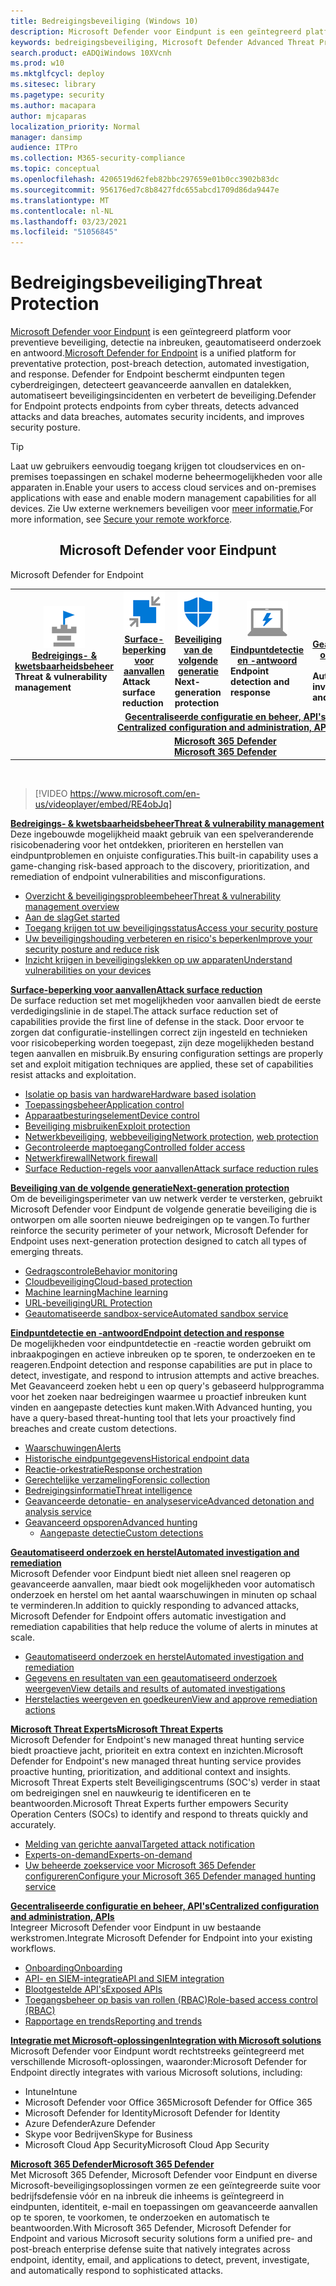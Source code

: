 ```yaml
---
title: Bedreigingsbeveiliging (Windows 10)
description: Microsoft Defender voor Eindpunt is een geïntegreerd platform voor preventieve beveiliging, detectie na inbreuken, geautomatiseerd onderzoek en antwoord.
keywords: bedreigingsbeveiliging, Microsoft Defender Advanced Threat Protection, attack surface reduction, next-generation protection, endpoint detection and response, automated investigation and response, microsoft threat experts, Microsoft Secure Score for Devices, advanced hunting, cyber threat hunting, web threat protection
search.product: eADQiWindows 10XVcnh
ms.prod: w10
ms.mktglfcycl: deploy
ms.sitesec: library
ms.pagetype: security
ms.author: macapara
author: mjcaparas
localization_priority: Normal
manager: dansimp
audience: ITPro
ms.collection: M365-security-compliance
ms.topic: conceptual
ms.openlocfilehash: 4206519d62feb82bbc297659e01b0cc3902b83dc
ms.sourcegitcommit: 956176ed7c8b8427fdc655abcd1709d86da9447e
ms.translationtype: MT
ms.contentlocale: nl-NL
ms.lasthandoff: 03/23/2021
ms.locfileid: "51056845"
---
```

# <a name="threat-protection"></a><span data-ttu-id="459d8-104">Bedreigingsbeveiliging</span><span class="sxs-lookup"><span data-stu-id="459d8-104">Threat Protection</span></span>
<span data-ttu-id="459d8-105">[Microsoft Defender voor Eindpunt](https://docs.microsoft.com/microsoft-365/security/defender-endpoint/microsoft-defender-advanced-threat-protection) is een geïntegreerd platform voor preventieve beveiliging, detectie na inbreuken, geautomatiseerd onderzoek en antwoord.</span><span class="sxs-lookup"><span data-stu-id="459d8-105">[Microsoft Defender for Endpoint](https://docs.microsoft.com/microsoft-365/security/defender-endpoint/microsoft-defender-advanced-threat-protection) is a unified platform for preventative protection, post-breach detection, automated investigation, and response.</span></span> <span data-ttu-id="459d8-106">Defender for Endpoint beschermt eindpunten tegen cyberdreigingen, detecteert geavanceerde aanvallen en datalekken, automatiseert beveiligingsincidenten en verbetert de beveiliging.</span><span class="sxs-lookup"><span data-stu-id="459d8-106">Defender for Endpoint protects endpoints from cyber threats, detects advanced attacks and data breaches, automates security incidents, and improves security posture.</span></span>

> [!TIP]
> <span data-ttu-id="459d8-107">Laat uw gebruikers eenvoudig toegang krijgen tot cloudservices en on-premises toepassingen en schakel moderne beheermogelijkheden voor alle apparaten in.</span><span class="sxs-lookup"><span data-stu-id="459d8-107">Enable your users to access cloud services and on-premises applications with ease and enable modern management capabilities for all devices.</span></span> <span data-ttu-id="459d8-108">Zie Uw externe werknemers beveiligen voor [meer informatie.](https://docs.microsoft.com/enterprise-mobility-security/remote-work/)</span><span class="sxs-lookup"><span data-stu-id="459d8-108">For more information, see [Secure your remote workforce](https://docs.microsoft.com/enterprise-mobility-security/remote-work/).</span></span> 

<center><h2><span data-ttu-id="459d8-109">Microsoft Defender voor Eindpunt</center></span><span class="sxs-lookup"><span data-stu-id="459d8-109">Microsoft Defender for Endpoint</center></span></span></h2>
<table>
<tr>
<td><a href="#tvm"><center><img src="images/TVM_icon.png" alt="threat and vulnerability icon"> <br><span data-ttu-id="459d8-110"><b>Bedreigings- & kwetsbaarheidsbeheer</b></center></a></span><span class="sxs-lookup"><span data-stu-id="459d8-110"><b>Threat & vulnerability management</b></center></a></span></span></td>
<td><a href="#asr"><center><img src="images/asr-icon.png" alt="attack surface reduction icon"> <br><span data-ttu-id="459d8-111"><b>Surface-beperking voor aanvallen</b></center></a></span><span class="sxs-lookup"><span data-stu-id="459d8-111"><b>Attack surface reduction</b></center></a></span></span></td>
<td><center><a href="#ngp"><img src="images/ngp-icon.png" alt="next generation protection icon"><br> <span data-ttu-id="459d8-112"><b>Beveiliging van de volgende generatie</b></a></center></span><span class="sxs-lookup"><span data-stu-id="459d8-112"><b>Next-generation protection</b></a></center></span></span></td>
<td><center><a href="#edr"><img src="images/edr-icon.png" alt="endpoint detection and response icon"><br> <span data-ttu-id="459d8-113"><b>Eindpuntdetectie en -antwoord</b></a></center></span><span class="sxs-lookup"><span data-stu-id="459d8-113"><b>Endpoint detection and response</b></a></center></span></span></td>
<td><center><a href="#ai"><img src="images/air-icon.png" alt="automated investigation and remediation icon"><br> <span data-ttu-id="459d8-114"><b>Geautomatiseerd onderzoek en herstel</b></a></center></span><span class="sxs-lookup"><span data-stu-id="459d8-114"><b>Automated investigation and remediation</b></a></center></span></span></td>
<td><center><a href="#mte"><img src="images/mte-icon.png" alt="microsoft threat experts icon"><br> <span data-ttu-id="459d8-115"><b>Microsoft Threat Experts</b></a></center></span><span class="sxs-lookup"><span data-stu-id="459d8-115"><b>Microsoft Threat Experts</b></a></center></span></span></td>
</tr>
<tr>
<td colspan="7"><span data-ttu-id="459d8-116">
<a href="#apis"><center><b>Gecentraliseerde configuratie en beheer, API's</a></span><span class="sxs-lookup"><span data-stu-id="459d8-116">
<a href="#apis"><center><b>Centralized configuration and administration, APIs</a></span></span></b></center></td>
</tr>
<tr>
<td colspan="7"><span data-ttu-id="459d8-117"><a href="#mtp"><center><b>Microsoft 365 Defender</a></span><span class="sxs-lookup"><span data-stu-id="459d8-117"><a href="#mtp"><center><b>Microsoft 365 Defender</a></span></span></center></b></td>
</tr>
</table>
<br>

<a name="tvm"></a>


>[!VIDEO https://www.microsoft.com/en-us/videoplayer/embed/RE4obJq]

<span data-ttu-id="459d8-118">**[Bedreigings- & kwetsbaarheidsbeheer](next-gen-threat-and-vuln-mgt.md)**</span><span class="sxs-lookup"><span data-stu-id="459d8-118">**[Threat & vulnerability management](next-gen-threat-and-vuln-mgt.md)**</span></span><br>
<span data-ttu-id="459d8-119">Deze ingebouwde mogelijkheid maakt gebruik van een spelveranderende risicobenadering voor het ontdekken, prioriteren en herstellen van eindpuntproblemen en onjuiste configuraties.</span><span class="sxs-lookup"><span data-stu-id="459d8-119">This built-in capability uses a game-changing risk-based approach to the discovery, prioritization, and remediation of endpoint vulnerabilities and misconfigurations.</span></span>

- [<span data-ttu-id="459d8-120">Overzicht & beveiligingsprobleembeheer</span><span class="sxs-lookup"><span data-stu-id="459d8-120">Threat & vulnerability management overview</span></span>](next-gen-threat-and-vuln-mgt.md)
- [<span data-ttu-id="459d8-121">Aan de slag</span><span class="sxs-lookup"><span data-stu-id="459d8-121">Get started</span></span>](tvm-prerequisites.md)
- [<span data-ttu-id="459d8-122">Toegang krijgen tot uw beveiligingsstatus</span><span class="sxs-lookup"><span data-stu-id="459d8-122">Access your security posture</span></span>](tvm-dashboard-insights.md)
- [<span data-ttu-id="459d8-123">Uw beveiligingshouding verbeteren en risico's beperken</span><span class="sxs-lookup"><span data-stu-id="459d8-123">Improve your security posture and reduce risk</span></span>](tvm-security-recommendation.md)
- [<span data-ttu-id="459d8-124">Inzicht krijgen in beveiligingslekken op uw apparaten</span><span class="sxs-lookup"><span data-stu-id="459d8-124">Understand vulnerabilities on your devices</span></span>](tvm-software-inventory.md)

<a name="asr"></a>

<span data-ttu-id="459d8-125">**[Surface-beperking voor aanvallen](overview-attack-surface-reduction.md)**</span><span class="sxs-lookup"><span data-stu-id="459d8-125">**[Attack surface reduction](overview-attack-surface-reduction.md)**</span></span><br>
<span data-ttu-id="459d8-126">De surface reduction set met mogelijkheden voor aanvallen biedt de eerste verdedigingslinie in de stapel.</span><span class="sxs-lookup"><span data-stu-id="459d8-126">The attack surface reduction set of capabilities provide the first line of defense in the stack.</span></span> <span data-ttu-id="459d8-127">Door ervoor te zorgen dat configuratie-instellingen correct zijn ingesteld en technieken voor risicobeperking worden toegepast, zijn deze mogelijkheden bestand tegen aanvallen en misbruik.</span><span class="sxs-lookup"><span data-stu-id="459d8-127">By ensuring configuration settings are properly set and exploit mitigation techniques are applied, these set of capabilities resist attacks and exploitation.</span></span>

- [<span data-ttu-id="459d8-128">Isolatie op basis van hardware</span><span class="sxs-lookup"><span data-stu-id="459d8-128">Hardware based isolation</span></span>](overview-hardware-based-isolation.md)
- [<span data-ttu-id="459d8-129">Toepassingsbeheer</span><span class="sxs-lookup"><span data-stu-id="459d8-129">Application control</span></span>](https://docs.microsoft.com/windows/security/threat-protection/windows-defender-application-control/windows-defender-application-control)
- [<span data-ttu-id="459d8-130">Apparaatbesturingselement</span><span class="sxs-lookup"><span data-stu-id="459d8-130">Device control</span></span>](https://docs.microsoft.com/windows/security/threat-protection/device-guard/introduction-to-device-guard-virtualization-based-security-and-windows-defender-application-control)
- [<span data-ttu-id="459d8-131">Beveiliging misbruiken</span><span class="sxs-lookup"><span data-stu-id="459d8-131">Exploit protection</span></span>](exploit-protection.md)
- <span data-ttu-id="459d8-132">[Netwerkbeveiliging](network-protection.md), [webbeveiliging](web-protection-overview.md)</span><span class="sxs-lookup"><span data-stu-id="459d8-132">[Network protection](network-protection.md), [web protection](web-protection-overview.md)</span></span>
- [<span data-ttu-id="459d8-133">Gecontroleerde maptoegang</span><span class="sxs-lookup"><span data-stu-id="459d8-133">Controlled folder access</span></span>](controlled-folders.md)
- [<span data-ttu-id="459d8-134">Netwerkfirewall</span><span class="sxs-lookup"><span data-stu-id="459d8-134">Network firewall</span></span>](https://docs.microsoft.com/windows/security/threat-protection/windows-firewall/windows-firewall-with-advanced-security)
- [<span data-ttu-id="459d8-135">Surface Reduction-regels voor aanvallen</span><span class="sxs-lookup"><span data-stu-id="459d8-135">Attack surface reduction rules</span></span>](attack-surface-reduction.md)

<a name="ngp"></a>

<span data-ttu-id="459d8-136">**[Beveiliging van de volgende generatie](https://docs.microsoft.com/windows/security/threat-protection/microsoft-defender-antivirus/microsoft-defender-antivirus-in-windows-10)**</span><span class="sxs-lookup"><span data-stu-id="459d8-136">**[Next-generation protection](https://docs.microsoft.com/windows/security/threat-protection/microsoft-defender-antivirus/microsoft-defender-antivirus-in-windows-10)**</span></span><br>
<span data-ttu-id="459d8-137">Om de beveiligingsperimeter van uw netwerk verder te versterken, gebruikt Microsoft Defender voor Eindpunt de volgende generatie beveiliging die is ontworpen om alle soorten nieuwe bedreigingen op te vangen.</span><span class="sxs-lookup"><span data-stu-id="459d8-137">To further reinforce the security perimeter of your network, Microsoft Defender for Endpoint uses next-generation protection designed to catch all types of emerging threats.</span></span>

- [<span data-ttu-id="459d8-138">Gedragscontrole</span><span class="sxs-lookup"><span data-stu-id="459d8-138">Behavior monitoring</span></span>](https://docs.microsoft.com/windows/security/threat-protection/microsoft-defender-antivirus/configure-real-time-protection-microsoft-defender-antivirus)
- [<span data-ttu-id="459d8-139">Cloudbeveiliging</span><span class="sxs-lookup"><span data-stu-id="459d8-139">Cloud-based protection</span></span>](https://docs.microsoft.com/windows/security/threat-protection/microsoft-defender-antivirus/configure-protection-features-microsoft-defender-antivirus)
- [<span data-ttu-id="459d8-140">Machine learning</span><span class="sxs-lookup"><span data-stu-id="459d8-140">Machine learning</span></span>](https://docs.microsoft.com/windows/security/threat-protection/microsoft-defender-antivirus/utilize-microsoft-cloud-protection-microsoft-defender-antivirus)
- [<span data-ttu-id="459d8-141">URL-beveiliging</span><span class="sxs-lookup"><span data-stu-id="459d8-141">URL Protection</span></span>](https://docs.microsoft.com/windows/security/threat-protection/microsoft-defender-antivirus/configure-network-connections-microsoft-defender-antivirus)
- [<span data-ttu-id="459d8-142">Geautomatiseerde sandbox-service</span><span class="sxs-lookup"><span data-stu-id="459d8-142">Automated sandbox service</span></span>](https://docs.microsoft.com/windows/security/threat-protection/microsoft-defender-antivirus/configure-block-at-first-sight-microsoft-defender-antivirus)

<a name="edr"></a>

<span data-ttu-id="459d8-143">**[Eindpuntdetectie en -antwoord](overview-endpoint-detection-response.md)**</span><span class="sxs-lookup"><span data-stu-id="459d8-143">**[Endpoint detection and response](overview-endpoint-detection-response.md)**</span></span><br>
<span data-ttu-id="459d8-144">De mogelijkheden voor eindpuntdetectie en -reactie worden gebruikt om inbraakpogingen en actieve inbreuken op te sporen, te onderzoeken en te reageren.</span><span class="sxs-lookup"><span data-stu-id="459d8-144">Endpoint detection and response capabilities are put in place to detect, investigate, and respond to intrusion attempts and active breaches.</span></span> <span data-ttu-id="459d8-145">Met Geavanceerd zoeken hebt u een op query's gebaseerd hulpprogramma voor het zoeken naar bedreigingen waarmee u proactief inbreuken kunt vinden en aangepaste detecties kunt maken.</span><span class="sxs-lookup"><span data-stu-id="459d8-145">With Advanced hunting, you have a query-based threat-hunting tool that lets your proactively find breaches and create custom detections.</span></span>

- [<span data-ttu-id="459d8-146">Waarschuwingen</span><span class="sxs-lookup"><span data-stu-id="459d8-146">Alerts</span></span>](alerts-queue.md)
- [<span data-ttu-id="459d8-147">Historische eindpuntgegevens</span><span class="sxs-lookup"><span data-stu-id="459d8-147">Historical endpoint data</span></span>](investigate-machines.md#timeline)
- [<span data-ttu-id="459d8-148">Reactie-orkestratie</span><span class="sxs-lookup"><span data-stu-id="459d8-148">Response orchestration</span></span>](https://docs.microsoft.com/windows/security/threat-protection/microsoft-defender-atp/respond-machine-alerts)
- [<span data-ttu-id="459d8-149">Gerechtelijke verzameling</span><span class="sxs-lookup"><span data-stu-id="459d8-149">Forensic collection</span></span>](respond-machine-alerts.md#collect-investigation-package-from-devices)
- [<span data-ttu-id="459d8-150">Bedreigingsinformatie</span><span class="sxs-lookup"><span data-stu-id="459d8-150">Threat intelligence</span></span>](threat-indicator-concepts.md)
- [<span data-ttu-id="459d8-151">Geavanceerde detonatie- en analyseservice</span><span class="sxs-lookup"><span data-stu-id="459d8-151">Advanced detonation and analysis service</span></span>](respond-file-alerts.md#deep-analysis)
- [<span data-ttu-id="459d8-152">Geavanceerd opsporen</span><span class="sxs-lookup"><span data-stu-id="459d8-152">Advanced hunting</span></span>](advanced-hunting-overview.md)
    - [<span data-ttu-id="459d8-153">Aangepaste detectie</span><span class="sxs-lookup"><span data-stu-id="459d8-153">Custom detections</span></span>](overview-custom-detections.md)

<a name="ai"></a>

<span data-ttu-id="459d8-154">**[Geautomatiseerd onderzoek en herstel](automated-investigations.md)**</span><span class="sxs-lookup"><span data-stu-id="459d8-154">**[Automated investigation and remediation](automated-investigations.md)**</span></span><br>
<span data-ttu-id="459d8-155">Microsoft Defender voor Eindpunt biedt niet alleen snel reageren op geavanceerde aanvallen, maar biedt ook mogelijkheden voor automatisch onderzoek en herstel om het aantal waarschuwingen in minuten op schaal te verminderen.</span><span class="sxs-lookup"><span data-stu-id="459d8-155">In addition to quickly responding to advanced attacks, Microsoft Defender for Endpoint offers automatic investigation and remediation capabilities that help reduce the volume of alerts in minutes at scale.</span></span>

- [<span data-ttu-id="459d8-156">Geautomatiseerd onderzoek en herstel</span><span class="sxs-lookup"><span data-stu-id="459d8-156">Automated investigation and remediation</span></span>](automated-investigations.md)
- [<span data-ttu-id="459d8-157">Gegevens en resultaten van een geautomatiseerd onderzoek weergeven</span><span class="sxs-lookup"><span data-stu-id="459d8-157">View details and results of automated investigations</span></span>](auto-investigation-action-center.md)
- [<span data-ttu-id="459d8-158">Herstelacties weergeven en goedkeuren</span><span class="sxs-lookup"><span data-stu-id="459d8-158">View and approve remediation actions</span></span>](manage-auto-investigation.md)

<a name="mte"></a>

<span data-ttu-id="459d8-159">**[Microsoft Threat Experts](microsoft-threat-experts.md)**</span><span class="sxs-lookup"><span data-stu-id="459d8-159">**[Microsoft Threat Experts](microsoft-threat-experts.md)**</span></span><br>
<span data-ttu-id="459d8-160">Microsoft Defender for Endpoint's new managed threat hunting service biedt proactieve jacht, prioriteit en extra context en inzichten.</span><span class="sxs-lookup"><span data-stu-id="459d8-160">Microsoft Defender for Endpoint's new managed threat hunting service provides proactive hunting, prioritization, and additional context and insights.</span></span> <span data-ttu-id="459d8-161">Microsoft Threat Experts stelt Beveiligingscentrums (SOC's) verder in staat om bedreigingen snel en nauwkeurig te identificeren en te beantwoorden.</span><span class="sxs-lookup"><span data-stu-id="459d8-161">Microsoft Threat Experts further empowers Security Operation Centers (SOCs) to identify and respond to threats quickly and accurately.</span></span>

- [<span data-ttu-id="459d8-162">Melding van gerichte aanval</span><span class="sxs-lookup"><span data-stu-id="459d8-162">Targeted attack notification</span></span>](microsoft-threat-experts.md)
- [<span data-ttu-id="459d8-163">Experts-on-demand</span><span class="sxs-lookup"><span data-stu-id="459d8-163">Experts-on-demand</span></span>](microsoft-threat-experts.md)
- [<span data-ttu-id="459d8-164">Uw beheerde zoekservice voor Microsoft 365 Defender configureren</span><span class="sxs-lookup"><span data-stu-id="459d8-164">Configure your Microsoft 365 Defender managed hunting service</span></span>](configure-microsoft-threat-experts.md)

<a name="apis"></a>

<span data-ttu-id="459d8-165">**[Gecentraliseerde configuratie en beheer, API's](management-apis.md)**</span><span class="sxs-lookup"><span data-stu-id="459d8-165">**[Centralized configuration and administration, APIs](management-apis.md)**</span></span><br>
<span data-ttu-id="459d8-166">Integreer Microsoft Defender voor Eindpunt in uw bestaande werkstromen.</span><span class="sxs-lookup"><span data-stu-id="459d8-166">Integrate Microsoft Defender for Endpoint into your existing workflows.</span></span>
- [<span data-ttu-id="459d8-167">Onboarding</span><span class="sxs-lookup"><span data-stu-id="459d8-167">Onboarding</span></span>](onboard-configure.md)
- [<span data-ttu-id="459d8-168">API- en SIEM-integratie</span><span class="sxs-lookup"><span data-stu-id="459d8-168">API and SIEM integration</span></span>](configure-siem.md)
- [<span data-ttu-id="459d8-169">Blootgestelde API's</span><span class="sxs-lookup"><span data-stu-id="459d8-169">Exposed APIs</span></span>](apis-intro.md)
- [<span data-ttu-id="459d8-170">Toegangsbeheer op basis van rollen (RBAC)</span><span class="sxs-lookup"><span data-stu-id="459d8-170">Role-based access control (RBAC)</span></span>](rbac.md)
- [<span data-ttu-id="459d8-171">Rapportage en trends</span><span class="sxs-lookup"><span data-stu-id="459d8-171">Reporting and trends</span></span>](threat-protection-reports.md)

<a name="integration"></a>
<span data-ttu-id="459d8-172">**[Integratie met Microsoft-oplossingen](threat-protection-integration.md)**</span><span class="sxs-lookup"><span data-stu-id="459d8-172">**[Integration with Microsoft solutions](threat-protection-integration.md)**</span></span> <br>
 <span data-ttu-id="459d8-173">Microsoft Defender voor Eindpunt wordt rechtstreeks geïntegreerd met verschillende Microsoft-oplossingen, waaronder:</span><span class="sxs-lookup"><span data-stu-id="459d8-173">Microsoft Defender for Endpoint directly integrates with various Microsoft solutions, including:</span></span>
- <span data-ttu-id="459d8-174">Intune</span><span class="sxs-lookup"><span data-stu-id="459d8-174">Intune</span></span>
- <span data-ttu-id="459d8-175">Microsoft Defender voor Office 365</span><span class="sxs-lookup"><span data-stu-id="459d8-175">Microsoft Defender for Office 365</span></span>
- <span data-ttu-id="459d8-176">Microsoft Defender for Identity</span><span class="sxs-lookup"><span data-stu-id="459d8-176">Microsoft Defender for Identity</span></span>
- <span data-ttu-id="459d8-177">Azure Defender</span><span class="sxs-lookup"><span data-stu-id="459d8-177">Azure Defender</span></span>
- <span data-ttu-id="459d8-178">Skype voor Bedrijven</span><span class="sxs-lookup"><span data-stu-id="459d8-178">Skype for Business</span></span>
- <span data-ttu-id="459d8-179">Microsoft Cloud App Security</span><span class="sxs-lookup"><span data-stu-id="459d8-179">Microsoft Cloud App Security</span></span>

<a name="mtp"></a>
<span data-ttu-id="459d8-180">**[Microsoft 365 Defender](https://docs.microsoft.com/microsoft-365/security/defender/microsoft-threat-protection)**</span><span class="sxs-lookup"><span data-stu-id="459d8-180">**[Microsoft 365 Defender](https://docs.microsoft.com/microsoft-365/security/defender/microsoft-threat-protection)**</span></span><br>
 <span data-ttu-id="459d8-181">Met Microsoft 365 Defender, Microsoft Defender voor Eindpunt en diverse Microsoft-beveiligingsoplossingen vormen ze een geïntegreerde suite voor bedrijfsdefensie vóór en na inbreuk die inheems is geïntegreerd in eindpunten, identiteit, e-mail en toepassingen om geavanceerde aanvallen op te sporen, te voorkomen, te onderzoeken en automatisch te beantwoorden.</span><span class="sxs-lookup"><span data-stu-id="459d8-181">With Microsoft 365 Defender, Microsoft Defender for Endpoint and various Microsoft security solutions form a unified pre- and post-breach enterprise defense suite that natively integrates across endpoint, identity, email, and applications to detect, prevent, investigate, and automatically respond to sophisticated attacks.</span></span>
